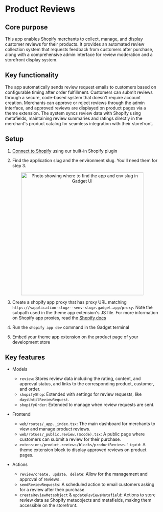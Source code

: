 # Product Reviews

## Core purpose

This app enables Shopify merchants to collect, manage, and display customer reviews for their products. It provides an automated review collection system that requests feedback from customers after purchase, along with a comprehensive admin interface for review moderation and a storefront display system.

## Key functionality

The app automatically sends review request emails to customers based on configurable timing after order fulfillment. Customers can submit reviews through a secure, code-based system that doesn't require account creation. Merchants can approve or reject reviews through the admin interface, and approved reviews are displayed on product pages via a theme extension. The system syncs review data with Shopify using metafields, maintaining review summaries and ratings directly in the merchant's product catalog for seamless integration with their storefront.

## Setup

1. [Connect to Shopify](https://docs.gadget.dev/guides/tutorials/connecting-to-shopify#connecting-to-shopify) using our built-in Shopify plugin

2. Find the application slug and the environment slug. You'll need them for step 3.

<p align="center">
<img src="https://image-hosting--development.gadget.app/public/env-app-slug.png" alt="Photo showing where to find the app and env slug in Gadget UI" width="400px" />
</p>

3. Create a shopify app proxy that has proxy URL matching `https://<application-slug>--<env-slug>.gadget.app/proxy`. Note the subpath used in the theme app extension's JS file. For more information on Shopify app proxies, read the [Shopify docs](https://shopify.dev/docs/apps/build/online-store/display-dynamic-data)

4. Run the `shopify app dev` command in the Gadget terminal

5. Embed your theme app extension on the product page of your development store

## Key features

- Models

  - `review`: Stores review data including the rating, content, and approval status, and links to the corresponding product, customer, and order.
  - `shopifyShop`: Extended with settings for review requests, like `daysUntilReviewRequest`.
  - `shopifyOrder`: Extended to manage when review requests are sent.

- Frontend

  - `web/routes/_app._index.tsx`: The main dashboard for merchants to view and manage product reviews.
  - `web/rotues/_public.review.($code).tsx`: A public page where customers can submit a review for their purchase.
  - `extensions/product-reviews/blocks/productReviews.liquid`: A theme extension block to display approved reviews on product pages.

- Actions

  - `review/create, update, delete`: Allow for the management and approval of reviews.
  - `sendReviewRequests`: A scheduled action to email customers asking for a review after their purchase.
  - `createReviewMetaobject` & `updateReviewsMetafield`: Actions to store review data as Shopify metaobjects and metafields, making them accessible on the storefront.
